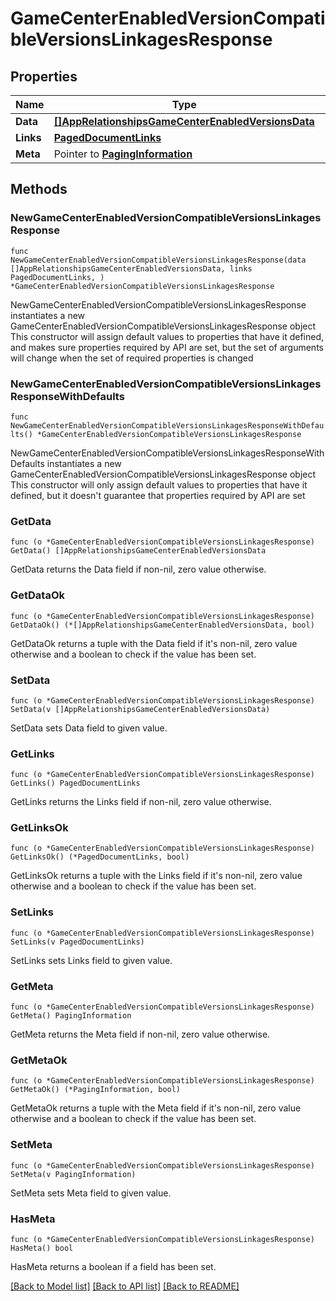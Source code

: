 # GameCenterEnabledVersionCompatibleVersionsLinkagesResponse

## Properties

Name | Type | Description | Notes
------------ | ------------- | ------------- | -------------
**Data** | [**[]AppRelationshipsGameCenterEnabledVersionsData**](AppRelationshipsGameCenterEnabledVersionsData.md) |  | 
**Links** | [**PagedDocumentLinks**](PagedDocumentLinks.md) |  | 
**Meta** | Pointer to [**PagingInformation**](PagingInformation.md) |  | [optional] 

## Methods

### NewGameCenterEnabledVersionCompatibleVersionsLinkagesResponse

`func NewGameCenterEnabledVersionCompatibleVersionsLinkagesResponse(data []AppRelationshipsGameCenterEnabledVersionsData, links PagedDocumentLinks, ) *GameCenterEnabledVersionCompatibleVersionsLinkagesResponse`

NewGameCenterEnabledVersionCompatibleVersionsLinkagesResponse instantiates a new GameCenterEnabledVersionCompatibleVersionsLinkagesResponse object
This constructor will assign default values to properties that have it defined,
and makes sure properties required by API are set, but the set of arguments
will change when the set of required properties is changed

### NewGameCenterEnabledVersionCompatibleVersionsLinkagesResponseWithDefaults

`func NewGameCenterEnabledVersionCompatibleVersionsLinkagesResponseWithDefaults() *GameCenterEnabledVersionCompatibleVersionsLinkagesResponse`

NewGameCenterEnabledVersionCompatibleVersionsLinkagesResponseWithDefaults instantiates a new GameCenterEnabledVersionCompatibleVersionsLinkagesResponse object
This constructor will only assign default values to properties that have it defined,
but it doesn't guarantee that properties required by API are set

### GetData

`func (o *GameCenterEnabledVersionCompatibleVersionsLinkagesResponse) GetData() []AppRelationshipsGameCenterEnabledVersionsData`

GetData returns the Data field if non-nil, zero value otherwise.

### GetDataOk

`func (o *GameCenterEnabledVersionCompatibleVersionsLinkagesResponse) GetDataOk() (*[]AppRelationshipsGameCenterEnabledVersionsData, bool)`

GetDataOk returns a tuple with the Data field if it's non-nil, zero value otherwise
and a boolean to check if the value has been set.

### SetData

`func (o *GameCenterEnabledVersionCompatibleVersionsLinkagesResponse) SetData(v []AppRelationshipsGameCenterEnabledVersionsData)`

SetData sets Data field to given value.


### GetLinks

`func (o *GameCenterEnabledVersionCompatibleVersionsLinkagesResponse) GetLinks() PagedDocumentLinks`

GetLinks returns the Links field if non-nil, zero value otherwise.

### GetLinksOk

`func (o *GameCenterEnabledVersionCompatibleVersionsLinkagesResponse) GetLinksOk() (*PagedDocumentLinks, bool)`

GetLinksOk returns a tuple with the Links field if it's non-nil, zero value otherwise
and a boolean to check if the value has been set.

### SetLinks

`func (o *GameCenterEnabledVersionCompatibleVersionsLinkagesResponse) SetLinks(v PagedDocumentLinks)`

SetLinks sets Links field to given value.


### GetMeta

`func (o *GameCenterEnabledVersionCompatibleVersionsLinkagesResponse) GetMeta() PagingInformation`

GetMeta returns the Meta field if non-nil, zero value otherwise.

### GetMetaOk

`func (o *GameCenterEnabledVersionCompatibleVersionsLinkagesResponse) GetMetaOk() (*PagingInformation, bool)`

GetMetaOk returns a tuple with the Meta field if it's non-nil, zero value otherwise
and a boolean to check if the value has been set.

### SetMeta

`func (o *GameCenterEnabledVersionCompatibleVersionsLinkagesResponse) SetMeta(v PagingInformation)`

SetMeta sets Meta field to given value.

### HasMeta

`func (o *GameCenterEnabledVersionCompatibleVersionsLinkagesResponse) HasMeta() bool`

HasMeta returns a boolean if a field has been set.


[[Back to Model list]](../README.md#documentation-for-models) [[Back to API list]](../README.md#documentation-for-api-endpoints) [[Back to README]](../README.md)


